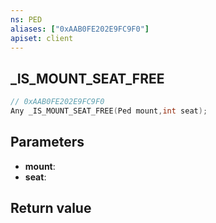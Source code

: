 ```yaml
---
ns: PED
aliases: ["0xAAB0FE202E9FC9F0"]
apiset: client
---
```

## _IS_MOUNT_SEAT_FREE

```c
// 0xAAB0FE202E9FC9F0
Any _IS_MOUNT_SEAT_FREE(Ped mount,int seat);
```


## Parameters
* **mount**:
* **seat**:

## Return value

